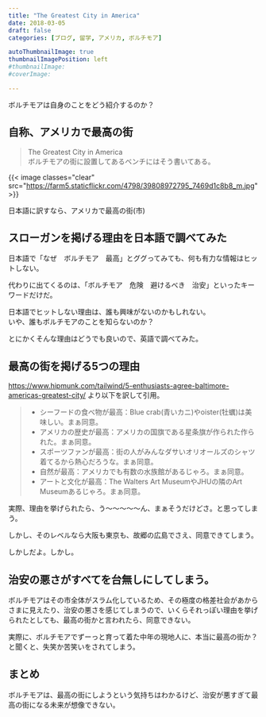 ```yaml
---
title: "The Greatest City in America"
date: 2018-03-05
draft: false
categories: [ブログ, 留学, アメリカ, ボルチモア]

autoThumbnailImage: true
thumbnailImagePosition: left
#thumbnailImage:
#coverImage:

---
```


ボルチモアは自身のことをどう紹介するのか？  

## 自称、アメリカで最高の街

> The Greatest City in America  
ボルチモアの街に設置してあるベンチにはそう書いてある。  

{{< image classes="clear" src="https://farm5.staticflickr.com/4798/39808972795_7469d1c8b8_m.jpg" >}}


日本語に訳すなら、アメリカで最高の街(市)  

## スローガンを掲げる理由を日本語で調べてみた

日本語で「なぜ　ボルチモア　最高」とググってみても、何も有力な情報はヒットしない。  

代わりに出てくるのは、「ボルチモア　危険　避けるべき　治安」といったキーワードだけだ。  

日本語でヒットしない理由は、誰も興味がないのかもしれない。  
いや、誰もボルチモアのことを知らないのか？  

とにかくそんな理由はどうでも良いので、英語で調べてみた。  

## 最高の街を掲げる5つの理由

<https://www.hipmunk.com/tailwind/5-enthusiasts-agree-baltimore-americas-greatest-city/>
より以下を訳して引用。  


> - シーフードの食べ物が最高：Blue crab(青いカニ)やoister(牡蠣)は美味しい。まぁ同意。
> - アメリカの歴史が最高：アメリカの国旗である星条旗が作られた作られた。まぁ同意。
> - スポーツファンが最高：街の人がみんなダサいオリオールズのシャツ着てるから熱心だろうな。まぁ同意。
> - 自然が最高：アメリカでも有数の水族館があるじゃろ。まぁ同意。
> - アートと文化が最高：The Walters Art MuseumやJHUの隣のArt Museumあるじゃろ。まぁ同意。

実際、理由を挙げられたら、う〜〜〜〜〜ん、まぁそうだけどさ。と思ってしまう。  

しかし、そのレベルなら大阪も東京も、故郷の広島でさえ、同意できてしまう。  

しかしだよ。しかし。  

## 治安の悪さがすべてを台無しにしてしまう。

ボルチモアはその市全体がスラム化しているため、その極度の格差社会があからさまに見えたり、治安の悪さを感じてしまうので、いくらそれっぽい理由を挙げられたとしても、最高の街かと言われたら、同意できない。  

実際に、ボルチモアでずーっと育って着た中年の現地人に、本当に最高の街か？と聞くと、失笑か苦笑いをされてしまう。  

## まとめ

ボルチモアは、最高の街にしようという気持ちはわかるけど、治安が悪すぎて最高の街になる未来が想像できない。  

